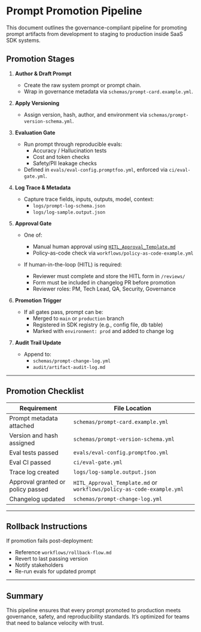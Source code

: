 # Prompt Promotion Pipeline

This document outlines the governance-compliant pipeline for promoting prompt artifacts from development to staging to production inside SaaS SDK systems.

## Promotion Stages

1. **Author & Draft Prompt**

   - Create the raw system prompt or prompt chain.
   - Wrap in governance metadata via `schemas/prompt-card.example.yml`.

2. **Apply Versioning**

   - Assign version, hash, author, and environment via `schemas/prompt-version-schema.yml`.

3. **Evaluation Gate**

   - Run prompt through reproducible evals:
     - Accuracy / Hallucination tests
     - Cost and token checks
     - Safety/PII leakage checks
   - Defined in `evals/eval-config.promptfoo.yml`, enforced via `ci/eval-gate.yml`.

4. **Log Trace & Metadata**

   - Capture trace fields, inputs, outputs, model, context:
     - `logs/prompt-log-schema.json`
     - `logs/log-sample.output.json`

5. **Approval Gate**

   - One of:

     - Manual human approval using [`HITL_Approval_Template.md`](./HITL_Approval_Template.md)
     - Policy-as-code check via `workflows/policy-as-code-example.yml`

   - If human-in-the-loop (HITL) is required:
     - Reviewer must complete and store the HITL form in `/reviews/`
     - Form must be included in changelog PR before promotion
     - Reviewer roles: PM, Tech Lead, QA, Security, Governance

6. **Promotion Trigger**

   - If all gates pass, prompt can be:
     - Merged to `main` or `production` branch
     - Registered in SDK registry (e.g., config file, db table)
     - Marked with `environment: prod` and added to change log

7. **Audit Trail Update**
   - Append to:
     - `schemas/prompt-change-log.yml`
     - `audit/artifact-audit-log.md`

---

## Promotion Checklist

| Requirement                       | File Location                                                         |
| --------------------------------- | --------------------------------------------------------------------- |
| Prompt metadata attached          | `schemas/prompt-card.example.yml`                                     |
| Version and hash assigned         | `schemas/prompt-version-schema.yml`                                   |
| Eval tests passed                 | `evals/eval-config.promptfoo.yml`                                     |
| Eval CI passed                    | `ci/eval-gate.yml`                                                    |
| Trace log created                 | `logs/log-sample.output.json`                                         |
| Approval granted or policy passed | `HITL_Approval_Template.md` or `workflows/policy-as-code-example.yml` |
| Changelog updated                 | `schemas/prompt-change-log.yml`                                       |

---

## Rollback Instructions

If promotion fails post-deployment:

- Reference `workflows/rollback-flow.md`
- Revert to last passing version
- Notify stakeholders
- Re-run evals for updated prompt

---

## Summary

This pipeline ensures that every prompt promoted to production meets governance, safety, and reproducibility standards. It’s optimized for teams that need to balance velocity with trust.
